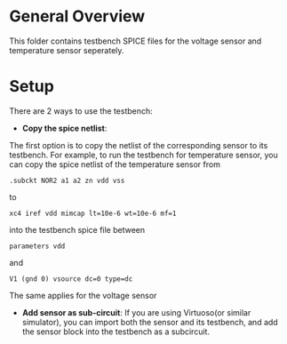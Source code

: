 

# General Overview

This folder contains testbench SPICE files for the voltage sensor and temperature sensor seperately.

# Setup 

There are 2 ways to use the testbench:
- __Copy the spice netlist__:

The first option is to copy the netlist of the corresponding sensor to its testbench. For example, to run the testbench for temperature sensor, you can copy the spice netlist of the temperature sensor from 

```
.subckt NOR2 a1 a2 zn vdd vss
```

to

```
xc4 iref vdd mimcap lt=10e-6 wt=10e-6 mf=1 
```

into the testbench spice file between
```
parameters vdd
```
and
```
V1 (gnd 0) vsource dc=0 type=dc
```

The same applies for the voltage sensor

- __Add sensor as sub-circuit__:
If you are using Virtuoso(or similar simulator), you can import both the sensor and its testbench, and add the sensor block into the testbench as a subcircuit.